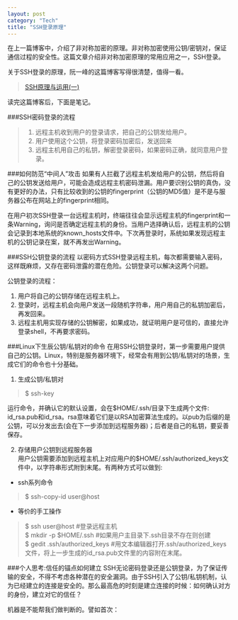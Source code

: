 ```yaml
---
layout: post    
category: "Tech"   
title: "SSH登录原理"      
---
```


在上一篇博客中，介绍了非对称加密的原理。非对称加密使用公钥/密钥对，保证通信过程的安全性。这篇文章介绍非对称加密原理的常用应用之一，SSH登录。   

关于SSH登录的原理，阮一峰的这篇博客写得很清楚，值得一看。  
>[SSH原理与运用(一)](http://www.ruanyifeng.com/blog/2011/12/ssh_remote_login.html)  

读完这篇博客后，下面是笔记。

###SSH密码登录的流程
> 1. 远程主机收到用户的登录请求，把自己的公钥发给用户。  
> 2. 用户使用这个公钥，将登录密码加密后，发送回来  
> 3. 远程主机用自己的私钥，解密登录密码，如果密码正确，就同意用户登录。  

###如何防范“中间人”攻击
如果有人拦截了远程主机发给用户的公钥，然后将自己的公钥发送给用户，可能会造成远程主机密码泄漏。用户要识别公钥的真伪，没有更好的办法，只有比较收到的公钥的fingerprint（公钥的MD5值）是不是与服务器公布在网站上的fingerprint相同。  

在用户初次SSH登录一台远程主机时，终端往往会显示远程主机的fingerprint和一条Warning，询问是否确定远程主机的身份。当用户选择确认后，远程主机的公钥会记录到本地系统的known\_hosts文件中。下次再登录时，系统如果发现远程主机的公钥记录在案，就不再发出Warning。  

###SSH公钥登录的流程
以密码方式SSH登录远程主机，每次都需要输入密码，这样既麻烦，又存在密码泄露的潜在危险。公钥登录可以解决这两个问题。  

公钥登录的流程：
1. 用户将自己的公钥存储在远程主机上。  
2. 登录时，远程主机会向用户发送一段随机字符串，用户用自己的私钥加密后，再发回来。  
3. 远程主机用实现存储的公钥解密，如果成功，就证明用户是可信的，直接允许登录shell，不再要求密码。   

###Linux下生辰公钥/私钥对的命令
在用SSH公钥登录时，第一步需要用户提供自己的公钥。Linux，特别是服务器环境下，经常会有用到公钥/私钥对的场景，生成它们的命令也十分基础。  

1. 生成公钥/私钥对  
>$ ssh-key  

运行命令，并确认它的默认设置，会在$HOME/.ssh/目录下生成两个文件: id\_rsa.pub和id\_rsa。rsa意味着它们是以RSA加密算法生成的。以pub为后缀的是公钥，可以分发出去(会在下一步添加到远程服务器)；后者是自己的私钥，要妥善保存。  

2. 存储用户公钥到远程服务器  
用户公钥需要添加到远程主机上对应用户的$HOME/.ssh/authorized\_keys文件中，以字符串形式附到末尾。有两种方式可以做到:
- ssh系列命令
> $ ssh-copy-id user@host

- 等价的手工操作
> $ ssh user@host #登录远程主机  
> $ mkdir -p $HOME/.ssh #如果用户主目录下.ssh目录不存在则创建  
> $ gedit .ssh/authorized_keys #用文本编辑器打开.ssh/authorized_keys文件，将上一步生成的id_rsa.pub文件里的内容附在末尾。   

###个人思考:信任的锚点如何建立
SSH无论密码登录还是公钥登录，为了保证传输的安全，不得不考虑各种潜在的安全漏洞。由于SSH引入了公钥/私钥机制，认为已经建立的连接是安全的。那么最高危的时刻是建立连接的时候：如何确认对方的身份，建立对它的信任？  

机器是不能帮我们做判断的。譬如首次：

